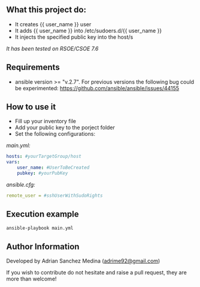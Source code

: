 What this project do:
---------------------

* It creates {{ user_name }} user
* It adds {{ user_name }} into /etc/sudoers.d/{{ user_name }}
* It injects the specified public key into the host/s

*It has been tested on RSOE/CSOE 7.6*

Requirements
------------
* ansible version >= "v.2.7". For previous versions the following bug could be experimented: https://github.com/ansible/ansible/issues/44155

How to use it
-------------

* Fill up your inventory file
* Add your public key to the porject folder
* Set the following configurations:

*main.yml:*
```yaml
hosts: #yourTargetGroup/host
vars:
    user_name: #UserToBeCreated
    pubkey: #yourPubKey
```

*ansible.cfg:*
```.yaml
remote_user = #sshUserWithSudoRights
```

Execution example
------------------

```bash
ansible-playbook main.yml 
```

Author Information
------------------

Developed by Adrian Sanchez Medina (adrime92@gmail.com)

If you wish to contribute do not hesitate and raise a pull request, they are more than welcome!
